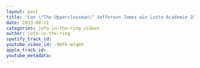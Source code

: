 ```yaml
---
layout: post
title: "Can \"The Upperclassman\" Jefferson James win Lutte Academie 2023"
date: 2023-08-11
categories: jofo-in-the-ring videos
author: jofo-in-the-ring
spotify_track_id: 
youtube_video_id: -NhFk-mtqeU
apple_track_id: 
youtube_metadata: 
---
```

